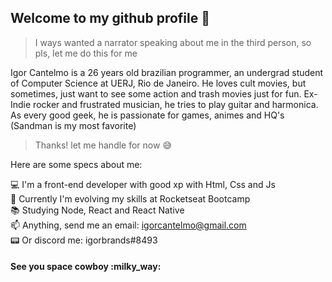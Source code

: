 <h2> Welcome to my github profile 👋 </h2>

> I ways wanted a narrator speaking about me in the third person, so pls, let me do this for me 

Igor Cantelmo is a 26 years old brazilian programmer, an undergrad student of Computer Science at UERJ, Rio de Janeiro. 
He loves cult movies, but sometimes, just want to see some action and trash movies just for fun. 
Ex-Indie rocker and frustrated musician, he tries to play guitar and harmonica.
As every good geek, he is passionate for games, animes and HQ's (Sandman is my most favorite)

> Thanks! let me handle for now :sweat_smile:

Here are some specs about me:

:computer: I'm a front-end developer with good xp with Html, Css and Js <br>
:rocket: Currently I'm evolving my skills at Rocketseat Bootcamp <br>
:books: Studying Node, React and React Native <br>
:mailbox: Anything, send me an email: igorcantelmo@gmail.com <br>
:pager: Or discord me: igorbrands#8493<br>

<h4> See you space cowboy :milky_way: </h4>
